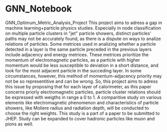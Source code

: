 # GNN_Notebook
GNN_Optimum_Metric_Analysis_Project
This project aims to adress a gap in machine learning+particle physics studies. 
Especially in node classification on multiple particle clusters in "jet" particle showers, distinct particles' paths may not be accurately 
found, as there is a dispute on ways to analize relations of particles. Some metrices used in analizing whether a particle detected in a layer is the same particle preceded in the previous layers
include adjacency and energy metrices. These metrices prioritize the momentum of electromagnetic particles, as a particle with higher momentum would be less susceptible to deviation in a short distance, and look for the most adjacent particle in the succeding layer.
In some circumstances, however, this method of momentum-adjacency priority may not be so representitive and can be wrong. So, this project aims to adress this issue by proposing that for each layer of calorimeter, as this paper concerns priorly electromagnetic particles, particle cluster relations
should be expressed with weigths in range a 0 to 1. A comparitive study on various elements like electromagnetic phenomenon and characteristics of particle showers, like Moliere radius and radiation depth, will be conducted to choose the right weights.
This study is a part of a paper to be submitted to JHEP. Study can be expanded to cover hadronic particles like muon and pions as well.
